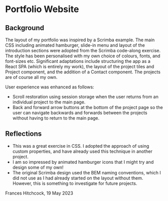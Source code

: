 # Portfolio Website

## Background

The layout of my portfolio was inspired by a Scrimba example. The main CSS including animated hamburger, slide-in menu and layout of the introduction sections were adopted from the Scrimba code-along exercise. The style has been personalised with my own choice of colours, fonts, and font-sizes etc. Significant adaptations include structuring the app as a React SPA (which is entirely my work), the layout of the project tiles and Project component, and the addition of a Contact component. The projects are of course all my own. 

User experience was enhanced as follows:
- Scroll restoration using session storage when the user returns from an individual project to the main page.
- Back and forward arrow buttons at the bottom of the project page so the user can navigate backwards and forwards between the projects without having to return to the main page.

## Reflections

- This was a great exercise in CSS. I adopted the approach of using custom properties, and have already used this technique in another project.
- I am so impressed by animated hamburger icons that I might try and design some of my own!
- The original Scrimba design used the BEM naming conventions, which I did not use as I had already started on the layout without them. However, this is something to investigate for future projects.   

Frances Hitchcock, 19 May 2023


